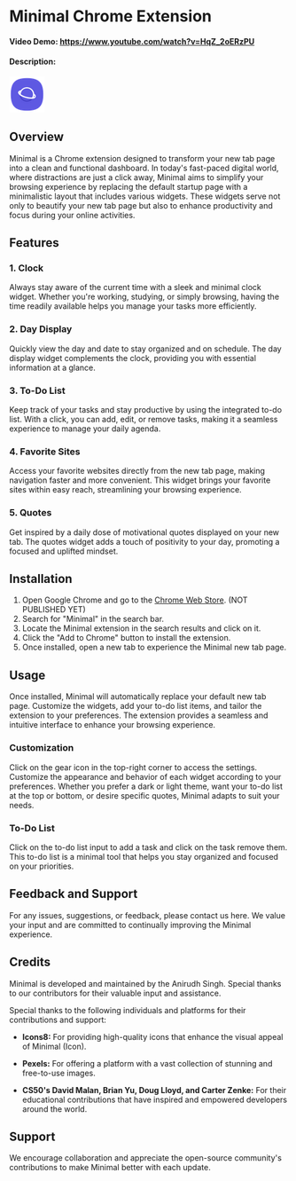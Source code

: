# Minimal Chrome Extension
#### Video Demo:  https://www.youtube.com/watch?v=HqZ_2oERzPU
#### Description:

![Minimal Logo](public/src/icons/icon.png)

## Overview

Minimal is a Chrome extension designed to transform your new tab page into a clean and functional dashboard. In today's fast-paced digital world, where distractions are just a click away, Minimal aims to simplify your browsing experience by replacing the default startup page with a minimalistic layout that includes various widgets. These widgets serve not only to beautify your new tab page but also to enhance productivity and focus during your online activities.

## Features

### 1. Clock
Always stay aware of the current time with a sleek and minimal clock widget. Whether you're working, studying, or simply browsing, having the time readily available helps you manage your tasks more efficiently.

### 2. Day Display
Quickly view the day and date to stay organized and on schedule. The day display widget complements the clock, providing you with essential information at a glance.

### 3. To-Do List
Keep track of your tasks and stay productive by using the integrated to-do list. With a click, you can add, edit, or remove tasks, making it a seamless experience to manage your daily agenda.

### 4. Favorite Sites
Access your favorite websites directly from the new tab page, making navigation faster and more convenient. This widget brings your favorite sites within easy reach, streamlining your browsing experience.

### 5. Quotes
Get inspired by a daily dose of motivational quotes displayed on your new tab. The quotes widget adds a touch of positivity to your day, promoting a focused and uplifted mindset.

## Installation

1. Open Google Chrome and go to the [Chrome Web Store](https://chrome.google.com/webstore). (NOT PUBLISHED YET)
2. Search for "Minimal" in the search bar.
3. Locate the Minimal extension in the search results and click on it.
4. Click the "Add to Chrome" button to install the extension.
5. Once installed, open a new tab to experience the Minimal new tab page.

## Usage

Once installed, Minimal will automatically replace your default new tab page. Customize the widgets, add your to-do list items, and tailor the extension to your preferences. The extension provides a seamless and intuitive interface to enhance your browsing experience.

### Customization

Click on the gear icon in the top-right corner to access the settings. Customize the appearance and behavior of each widget according to your preferences. Whether you prefer a dark or light theme, want your to-do list at the top or bottom, or desire specific quotes, Minimal adapts to suit your needs.

### To-Do List

Click on the to-do list input to add a task and click on the task remove them. This to-do list is a minimal tool that helps you stay organized and focused on your priorities.

## Feedback and Support

For any issues, suggestions, or feedback, please contact us here. We value your input and are committed to continually improving the Minimal experience.

## Credits

Minimal is developed and maintained by the Anirudh Singh. Special thanks to our contributors for their valuable input and assistance.

Special thanks to the following individuals and platforms for their contributions and support:

- **Icons8:** For providing high-quality icons that enhance the visual appeal of Minimal (Icon).

- **Pexels:** For offering a platform with a vast collection of stunning and free-to-use images.

- **CS50's David Malan, Brian Yu, Doug Lloyd, and Carter Zenke:** For their educational contributions that have inspired and empowered developers around the world.

## Support

We encourage collaboration and appreciate the open-source community's contributions to make Minimal better with each update.
